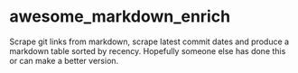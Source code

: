 # awesome_markdown_enrich
Scrape git links from markdown, scrape latest commit dates and produce a markdown table sorted by recency. Hopefully someone else has done this or can make a better version.
